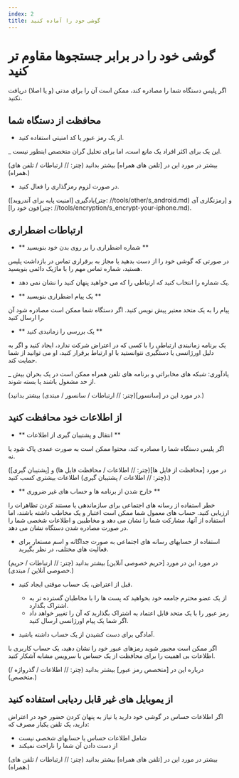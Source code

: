 ```yaml
---
index: 2
title: گوشی خود را آماده کنید
---
```

# گوشی خود را در برابر جستجوها مقاوم تر کنید

اگر پلیس دستگاه شما را مصادره کند، ممکن است آن را برای مدتی (و یا اصلا) دریافت نکنید.

## محافظت از دستگاه شما

*   از یک رمز عبور یا کد امنیتی استفاده کنید.

_ این یک برای اکثر افراد یک مانع است، اما برای تحلیل گران متخصص اینطور نیست.

(بیشتر در مورد این در [تلفن های همراه] بیشتر بدانید (چتر: // ارتباطات / تلفن های همراه).)

*   در صورت لزوم رمزگذاری را فعال کنید.

(یادگیری [امنیت پایه برای آندروید](چتر: //tools/other/s_android.md) و [رمزنگاری آی فون خود را](چتر: //tools/encryption/s_encrypt-your-iphone.md).

## ارتباطات اضطراری

*   ** شماره اضطراری را بر روی بدن خود بنویسید **

در صورتی که گوشی خود را از دست بدهید یا مجاز به برقراری تماس در بازداشت پلیس هستید، شماره تماس مهم را با ماژیک دائمی بنویسید.

* یک شماره را انتخاب کنید که ارتباطی را که می خواهید پنهان کنید را نشان نمی دهد.

*   ** یک پیام اضطراری بنویسید **

 پیام را به یک متحد معتبر پیش نویس کنید. اگر دستگاه شما ممکن است مصادره شود آن را ارسال کنید.

*   ** یک بررسی را زمانبدی کنید **

یک برنامه زمانبندی ارتباطی را با کسی که در اعتراض شرکت ندارد، ایجاد کنید و اگر به دلیل اورژانسی یا دستگیری نتوانستید با او ارتباط برقرار کنید، او می توانید از شما حمایت کند.

_ یادآوری: شبکه های مخابراتی و برنامه های تلفن همراه ممکن است در یک بحران بیش از حد مشغول باشند یا بسته شوند.

(در مورد این در [سانسور](چتر: // ارتباطات / سانسور / مبتدی) بیشتر بدانید.)

## از اطلاعات خود محافظت کنید

*   ** انتقال و پشتیبان گیری از اطلاعات **

اگر پلیس دستگاه شما را مصادره کند، محتوا ممکن است به صورت عمدی پاک شود یا نه.

(در مورد [محافظت از فایل ها](چتر: // اطلاعات / محافظت فایل ها) و [پشتیبان گیری](چتر: // اطلاعات / پشتیبان گیری) اطلاعات بیشتری کسب کنید.)

*   ** خارج شدن از برنامه ها و حساب های غیر ضروری **

خطر استفاده از رسانه های اجتماعی برای سازماندهی یا مستند کردن تظاهرات را ارزیابی کنید. حساب های معمول شما ممکن است اعتبار و یک مخاطب داشته باشند، اما استفاده از آنها، مشارکت شما را نشان می دهد و مخاطبین و اطلاعات شخصی شما را در صورت مصادره شدن دستگاه نشان می دهد.

*   استفاده از حسابهای رسانه های اجتماعی به صورت جداگانه و اسم مستعار برای فعالیت های مختلف، در نظر بگیرید.

(در مورد این در مورد [حریم خصوصی آنلاین] بیشتر بدانید (چتر: // ارتباطات / حریم خصوصی آنلاین / مبتدی).)

*   قبل از اعتراض، یک حساب موقتی ایجاد کنید.

    *   از یک عضو محترم جامعه خود بخواهید که پست ها را با مخاطبان گسترده تر به اشتراک بگذارد.
    *   رمز عبور را با یک متحد قابل اعتماد به اشتراک بگذارید که آن را تغییر خواهد داد اگر شما یک پیام اورژانسی ارسال کنید.

*   آمادگی برای دست کشیدن از یک حساب داشته باشید.

اگر ممکن است مجبور شوید رمزهای عبور خود را نشان دهید، یک حساب کاربری با اطلاعات بی اهمیت را برای محافظت از یک حساس با سرویس مشابه آشکار کنید.

(درباره این در [متخصص رمز عبور] بیشتر بدانید (چتر: // اطلاعات / گذرواژه / متخصص).)

## از یموبایل های غیر قابل ردیابی استفاده کنید

اگر اطلاعات حساس در گوشی خود دارید یا نیاز به پنهان کردن حضور خود در اعتراض دارید، یک تلفن یکبار مصرف که:

*   شامل اطلاعات حساس یا حسابهای شخصی نیست
*   از دست دادن آن شما را ناراحت نمیکند

(بیشتر در مورد این در [تلفن های همراه] بیشتر بدانید (چتر: // ارتباطات / تلفن های همراه).)